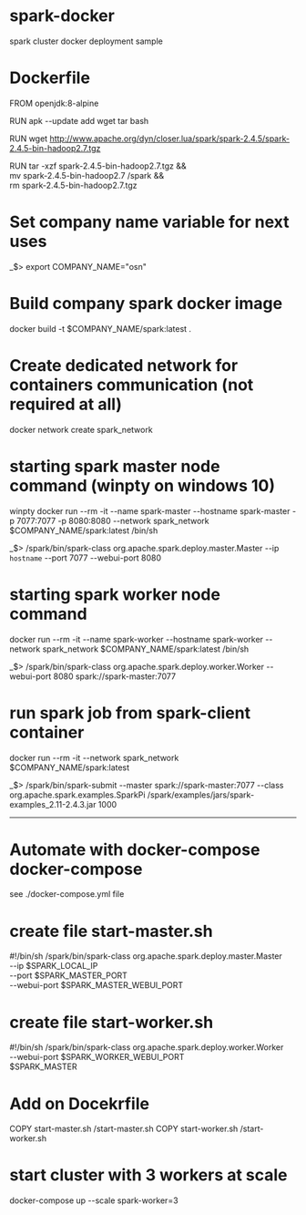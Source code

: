 # spark-docker
spark cluster docker deployment sample



# Dockerfile

FROM openjdk:8-alpine

RUN apk --update add wget tar bash

RUN wget http://www.apache.org/dyn/closer.lua/spark/spark-2.4.5/spark-2.4.5-bin-hadoop2.7.tgz

RUN tar -xzf spark-2.4.5-bin-hadoop2.7.tgz && \
    mv spark-2.4.5-bin-hadoop2.7 /spark && \
    rm spark-2.4.5-bin-hadoop2.7.tgz



# Set company name variable for next uses

_$> export COMPANY_NAME="osn"

# Build company spark docker image
docker build -t $COMPANY_NAME/spark:latest .

# Create dedicated network for containers communication (not required at all)
docker network create spark_network

# starting spark master node command (winpty on windows 10)
winpty docker run --rm -it --name spark-master --hostname spark-master -p 7077:7077 -p 8080:8080 --network spark_network $COMPANY_NAME/spark:latest /bin/sh

_$> /spark/bin/spark-class org.apache.spark.deploy.master.Master --ip `hostname` --port 7077 --webui-port 8080

# starting spark worker node command
 docker run --rm -it --name spark-worker --hostname spark-worker --network spark_network $COMPANY_NAME/spark:latest /bin/sh

_$> /spark/bin/spark-class org.apache.spark.deploy.worker.Worker --webui-port 8080 spark://spark-master:7077


# run spark job from spark-client container
 docker run --rm -it --network spark_network $COMPANY_NAME/spark:latest 

 _$> /spark/bin/spark-submit --master spark://spark-master:7077 --class org.apache.spark.examples.SparkPi /spark/examples/jars/spark-examples_2.11-2.4.3.jar 1000

-----------------------------------------------

# Automate with docker-compose docker-compose
see ./docker-compose.yml file

# create file start-master.sh
#!/bin/sh
/spark/bin/spark-class org.apache.spark.deploy.master.Master \
    --ip $SPARK_LOCAL_IP \
    --port $SPARK_MASTER_PORT \
    --webui-port $SPARK_MASTER_WEBUI_PORT
	
# create file start-worker.sh
#!/bin/sh
/spark/bin/spark-class org.apache.spark.deploy.worker.Worker \
    --webui-port $SPARK_WORKER_WEBUI_PORT \
    $SPARK_MASTER
    
# Add on Docekrfile	
COPY start-master.sh /start-master.sh
COPY start-worker.sh /start-worker.sh

# start cluster with 3 workers at scale
docker-compose up --scale spark-worker=3
